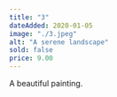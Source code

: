```yaml
---
title: "3"
dateAdded: 2020-01-05
image: "./3.jpeg"
alt: "A serene landscape"
sold: false
price: 9.00
---
```

A beautiful painting.